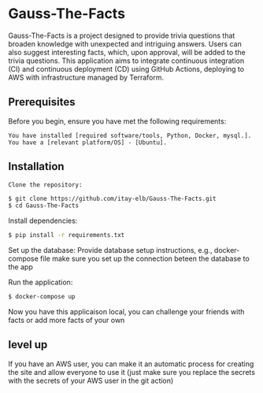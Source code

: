 # Gauss-The-Facts
Gauss-The-Facts is a project designed to provide trivia questions that broaden knowledge with unexpected and intriguing answers. Users can also suggest interesting facts, which, upon approval, will be added to the trivia questions. This application aims to integrate continuous integration (CI) and continuous deployment (CD) using GitHub Actions, deploying to AWS with infrastructure managed by Terraform.

## Prerequisites

Before you begin, ensure you have met the following requirements:

    You have installed [required software/tools, Python, Docker, mysql.].
    You have a [relevant platform/OS] - [Ubuntu].

## Installation

    Clone the repository:

```bash
$ git clone https://github.com/itay-elb/Gauss-The-Facts.git
$ cd Gauss-The-Facts
```

Install dependencies:

```bash
$ pip install -r requirements.txt
```

Set up the database:
Provide database setup instructions, e.g., docker-compose file
make sure you set up the connection beteen the database to the app 

Run the application:

```bash
$ docker-compose up
```
Now you have this applicaison local, you can challenge your friends with facts or add more facts of your own 

## level up
If you have an AWS user, you can make it an automatic process for creating the site and allow everyone to use it
(just make sure you replace the secrets with the secrets of your AWS user in the git action)
 
